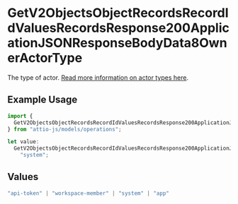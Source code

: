 # GetV2ObjectsObjectRecordsRecordIdValuesRecordsResponse200ApplicationJSONResponseBodyData8OwnerActorType

The type of actor. [Read more information on actor types here](/docs/actors).

## Example Usage

```typescript
import {
  GetV2ObjectsObjectRecordsRecordIdValuesRecordsResponse200ApplicationJSONResponseBodyData8OwnerActorType,
} from "attio-js/models/operations";

let value:
  GetV2ObjectsObjectRecordsRecordIdValuesRecordsResponse200ApplicationJSONResponseBodyData8OwnerActorType =
    "system";
```

## Values

```typescript
"api-token" | "workspace-member" | "system" | "app"
```
